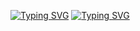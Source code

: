 [![Typing SVG](https://readme-typing-svg.herokuapp.com?color=%15F4EE&lines=Big+purple+kapibara+Sany)](https://git.io/typing-svg)
[![Typing SVG](https://readme-typing-svg.herokuapp.com?color=%2336BCF7&lines=100%+python)](https://git.io/typing-svg)




